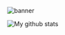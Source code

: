 ![banner](https://i.imgur.com/0lCXQpj.png)

<img align="middle" src="https://github-readme-stats.vercel.app/api?username=MathiasShit&show_icons=true&include_all_commits=true&theme=cobalt&hide_border=true" alt="My github stats" /> 

